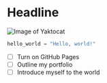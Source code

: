 # Headline
![Image of Yaktocat](https://octodex.github.com/images/yaktocat.png)
``` python
hello_world = "Hello, world!"
```
- [ ] Turn on GitHub Pages
- [ ] Outline my portfolio
- [ ] Introduce myself to the world
